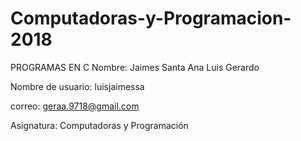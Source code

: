 # Computadoras-y-Programacion-2018
PROGRAMAS EN C
Nombre: Jaimes Santa Ana Luis Gerardo

Nombre de usuario: luisjaimessa

correo: geraa.9718@gmail.com

Asignatura: Computadoras y Programación
